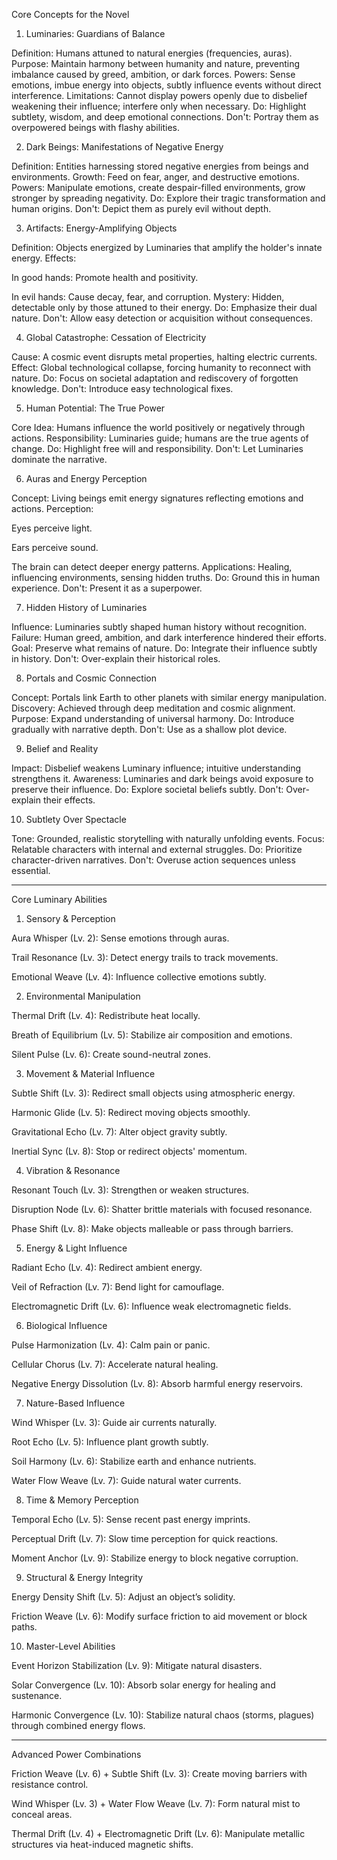 Core Concepts for the Novel

1. Luminaries: Guardians of Balance

Definition: Humans attuned to natural energies (frequencies, auras).
Purpose: Maintain harmony between humanity and nature, preventing imbalance caused by greed, ambition, or dark forces.
Powers: Sense emotions, imbue energy into objects, subtly influence events without direct interference.
Limitations: Cannot display powers openly due to disbelief weakening their influence; interfere only when necessary.
Do: Highlight subtlety, wisdom, and deep emotional connections.
Don't: Portray them as overpowered beings with flashy abilities.

2. Dark Beings: Manifestations of Negative Energy

Definition: Entities harnessing stored negative energies from beings and environments.
Growth: Feed on fear, anger, and destructive emotions.
Powers: Manipulate emotions, create despair-filled environments, grow stronger by spreading negativity.
Do: Explore their tragic transformation and human origins.
Don't: Depict them as purely evil without depth.

3. Artifacts: Energy-Amplifying Objects

Definition: Objects energized by Luminaries that amplify the holder's innate energy.
Effects:

In good hands: Promote health and positivity.

In evil hands: Cause decay, fear, and corruption.
Mystery: Hidden, detectable only by those attuned to their energy.
Do: Emphasize their dual nature.
Don't: Allow easy detection or acquisition without consequences.


4. Global Catastrophe: Cessation of Electricity

Cause: A cosmic event disrupts metal properties, halting electric currents.
Effect: Global technological collapse, forcing humanity to reconnect with nature.
Do: Focus on societal adaptation and rediscovery of forgotten knowledge.
Don't: Introduce easy technological fixes.

5. Human Potential: The True Power

Core Idea: Humans influence the world positively or negatively through actions.
Responsibility: Luminaries guide; humans are the true agents of change.
Do: Highlight free will and responsibility.
Don't: Let Luminaries dominate the narrative.

6. Auras and Energy Perception

Concept: Living beings emit energy signatures reflecting emotions and actions.
Perception:

Eyes perceive light.

Ears perceive sound.

The brain can detect deeper energy patterns.
Applications: Healing, influencing environments, sensing hidden truths.
Do: Ground this in human experience.
Don't: Present it as a superpower.


7. Hidden History of Luminaries

Influence: Luminaries subtly shaped human history without recognition.
Failure: Human greed, ambition, and dark interference hindered their efforts.
Goal: Preserve what remains of nature.
Do: Integrate their influence subtly in history.
Don't: Over-explain their historical roles.

8. Portals and Cosmic Connection

Concept: Portals link Earth to other planets with similar energy manipulation.
Discovery: Achieved through deep meditation and cosmic alignment.
Purpose: Expand understanding of universal harmony.
Do: Introduce gradually with narrative depth.
Don't: Use as a shallow plot device.

9. Belief and Reality

Impact: Disbelief weakens Luminary influence; intuitive understanding strengthens it.
Awareness: Luminaries and dark beings avoid exposure to preserve their influence.
Do: Explore societal beliefs subtly.
Don't: Over-explain their effects.

10. Subtlety Over Spectacle

Tone: Grounded, realistic storytelling with naturally unfolding events.
Focus: Relatable characters with internal and external struggles.
Do: Prioritize character-driven narratives.
Don't: Overuse action sequences unless essential.


---

Core Luminary Abilities

1. Sensory & Perception

Aura Whisper (Lv. 2): Sense emotions through auras.

Trail Resonance (Lv. 3): Detect energy trails to track movements.

Emotional Weave (Lv. 4): Influence collective emotions subtly.


2. Environmental Manipulation

Thermal Drift (Lv. 4): Redistribute heat locally.

Breath of Equilibrium (Lv. 5): Stabilize air composition and emotions.

Silent Pulse (Lv. 6): Create sound-neutral zones.


3. Movement & Material Influence

Subtle Shift (Lv. 3): Redirect small objects using atmospheric energy.

Harmonic Glide (Lv. 5): Redirect moving objects smoothly.

Gravitational Echo (Lv. 7): Alter object gravity subtly.

Inertial Sync (Lv. 8): Stop or redirect objects' momentum.


4. Vibration & Resonance

Resonant Touch (Lv. 3): Strengthen or weaken structures.

Disruption Node (Lv. 6): Shatter brittle materials with focused resonance.

Phase Shift (Lv. 8): Make objects malleable or pass through barriers.


5. Energy & Light Influence

Radiant Echo (Lv. 4): Redirect ambient energy.

Veil of Refraction (Lv. 7): Bend light for camouflage.

Electromagnetic Drift (Lv. 6): Influence weak electromagnetic fields.


6. Biological Influence

Pulse Harmonization (Lv. 4): Calm pain or panic.

Cellular Chorus (Lv. 7): Accelerate natural healing.

Negative Energy Dissolution (Lv. 8): Absorb harmful energy reservoirs.


7. Nature-Based Influence

Wind Whisper (Lv. 3): Guide air currents naturally.

Root Echo (Lv. 5): Influence plant growth subtly.

Soil Harmony (Lv. 6): Stabilize earth and enhance nutrients.

Water Flow Weave (Lv. 7): Guide natural water currents.


8. Time & Memory Perception

Temporal Echo (Lv. 5): Sense recent past energy imprints.

Perceptual Drift (Lv. 7): Slow time perception for quick reactions.

Moment Anchor (Lv. 9): Stabilize energy to block negative corruption.


9. Structural & Energy Integrity

Energy Density Shift (Lv. 5): Adjust an object’s solidity.

Friction Weave (Lv. 6): Modify surface friction to aid movement or block paths.


10. Master-Level Abilities

Event Horizon Stabilization (Lv. 9): Mitigate natural disasters.

Solar Convergence (Lv. 10): Absorb solar energy for healing and sustenance.

Harmonic Convergence (Lv. 10): Stabilize natural chaos (storms, plagues) through combined energy flows.



---

Advanced Power Combinations

Friction Weave (Lv. 6) + Subtle Shift (Lv. 3): Create moving barriers with resistance control.

Wind Whisper (Lv. 3) + Water Flow Weave (Lv. 7): Form natural mist to conceal areas.

Thermal Drift (Lv. 4) + Electromagnetic Drift (Lv. 6): Manipulate metallic structures via heat-induced magnetic shifts.
